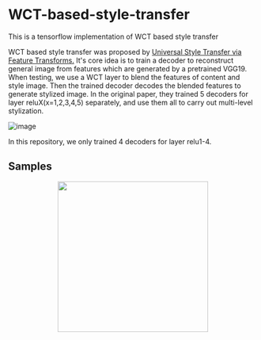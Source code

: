 # WCT-based-style-transfer
This is a  tensorflow implementation of WCT based style transfer

WCT based style transfer was proposed by [Universal Style Transfer via Feature Transforms.](http://xueshu.baidu.com/s?wd=paperuri%3A%28af912f3490e8e1a6c23a027c8aa87cd8%29&filter=sc_long_sign&tn=SE_xueshusource_2kduw22v&sc_vurl=http%3A%2F%2Farxiv.org%2Fabs%2F1705.08086&ie=utf-8&sc_us=12956352176356800874)
It's core idea is to train a decoder to reconstruct general image from features which are generated by a pretrained VGG19.
When testing, we use a WCT layer to blend the features of content and style image. Then the trained decoder decodes the blended features to generate stylized image.
In the original paper, they trained 5 decoders for layer reluX(x=1,2,3,4,5) separately, and use them all to carry out multi-level stylization.

![image](https://github.com/zhangcliff/WCT-based-style-transfer/blob/master/result/network.png)

In this repository, we only trained 4 decoders for layer relu1-4.

## Samples
<div align=center><img width="304" height="304" src="https://github.com/zhangcliff/WCT-based-style-transfer/blob/master/content/im4.jpg" >
